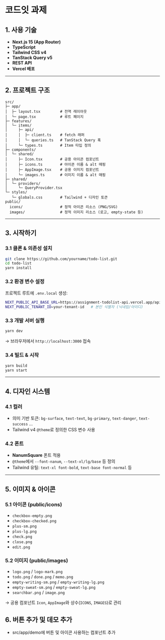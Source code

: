 # 코드잇 과제

## 1. 사용 기술

- **Next.js 15 (App Router)**
- **TypeScript**
- **Tailwind CSS v4**
- **TanStack Query v5**
- **REST API**
- **Vercel 배포**

---

## 2. 프로젝트 구조

```
src/
├─ app/
│  ├─ layout.tsx         # 전역 레이아웃
│  └─ page.tsx           # 루트 페이지
├─ features/
│  └─ items/
│     ├─ api/
│     │  ├─ client.ts    # fetch 래퍼
│     │  └─ queries.ts   # TanStack Query 훅
│     └─ types.ts        # Item 타입 정의
├─ components/
│  └─ shared/
│     ├─ Icon.tsx        # 공용 아이콘 컴포넌트
│     ├─ icons.ts        # 아이콘 이름 & alt 매핑
│     ├─ AppImage.tsx    # 공용 이미지 컴포넌트
│     └─ images.ts       # 이미지 이름 & alt 매핑
├─ shared/
│  └─ providers/
│     └─ QueryProvider.tsx
└─ styles/
   └─ globals.css        # Tailwind + 디자인 토큰
public/
  icons/                 # 정적 아이콘 리소스 (PNG/SVG)
  images/                # 정적 이미지 리소스 (로고, empty-state 등)
```

---

## 3. 시작하기

### 3.1 클론 & 의존성 설치

```bash
git clone https://github.com/yourname/todo-list.git
cd todo-list
yarn install
```

### 3.2 환경 변수 설정

프로젝트 루트에 `.env.local` 생성:

```bash
NEXT_PUBLIC_API_BASE_URL=https://assignment-todolist-api.vercel.app/api
NEXT_PUBLIC_TENANT_ID=your-tenant-id   # 본인 식별자 (닉네임/아이디)
```

### 3.3 개발 서버 실행

```bash
yarn dev
```

→ 브라우저에서 `http://localhost:3000` 접속

### 3.4 빌드 & 시작

```bash
yarn build
yarn start
```

---

## 4. 디자인 시스템

### 4.1 컬러

- 의미 기반 토큰: `bg-surface`, `text-text`, `bg-primary`, `text-danger`, `text-success` …
- Tailwind v4 `@theme`로 정의한 CSS 변수 사용

### 4.2 폰트

- **NanumSquare** 폰트 적용
- `@theme`에서 `--font-nanum`, `--text-xl/lg/base` 등 정의
- Tailwind 유틸: `text-xl font-bold`, `text-base font-normal` 등

---

## 5. 이미지 & 아이콘

### 5.1 아이콘 (public/icons)

- `checkbox-empty.png`
- `checkbox-checked.png`
- `plus-sm.png`
- `plus-lg.png`
- `check.png`
- `close.png`
- `edit.png`

### 5.2 이미지 (public/images)

- `logo.png` / `logo-mark.png`
- `todo.png` / `done.png` / `memo.png`
- `empty-writing-sm.png` / `empty-writing-lg.png`
- `empty-sweat-sm.png` / `empty-sweat-lg.png`
- `searchbar.png` / `image.png`

→ 공용 컴포넌트 `Icon`, `AppImage`와 상수(`ICONS`, `IMAGES`)로 관리

## 6. 버튼 추가 및 데모 추가

- src/app/demo에 버튼 및 아이콘 사용하는 컴포넌트 추가
